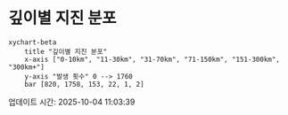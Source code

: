 # 깊이별 지진 분포

```mermaid
xychart-beta
    title "깊이별 지진 분포"
    x-axis ["0-10km", "11-30km", "31-70km", "71-150km", "151-300km", "300km+"]
    y-axis "발생 횟수" 0 --> 1760
    bar [820, 1758, 153, 22, 1, 2]
```

업데이트 시간: 2025-10-04 11:03:39
